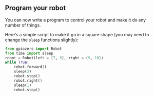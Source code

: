 ## Program your robot

You can now write a program to control your robot and make it do any number of things.

Here's a simple script to make it go in a square shape (you may need to change the `sleep` functions slightly):

```python
from gpiozero import Robot
from time import sleep
robot = Robot(left = (7, 8), right = (9, 10))
while True:
	robot.forward()
	sleep(3)
	robot.stop()
	robot.right()
	sleep(1)
	robot.stop()
```
